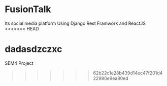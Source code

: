 # FusionTalk
Its social media platform 
Using Django Rest Framwork and ReactJS
<<<<<<< HEAD

dadasdzczxc
=======
SEM4 Project
>>>>>>> 62b22c1e28b439d14ec47f201d422990e9ea80ed
